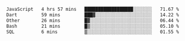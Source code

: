 
<!--START_SECTION:waka-->

```txt
JavaScript   4 hrs 57 mins   ██████████████████░░░░░░░   71.67 %
Dart         59 mins         ███▓░░░░░░░░░░░░░░░░░░░░░   14.22 %
Other        26 mins         █▓░░░░░░░░░░░░░░░░░░░░░░░   06.44 %
Bash         21 mins         █▒░░░░░░░░░░░░░░░░░░░░░░░   05.10 %
SQL          6 mins          ▒░░░░░░░░░░░░░░░░░░░░░░░░   01.55 %
```

<!--END_SECTION:waka-->

